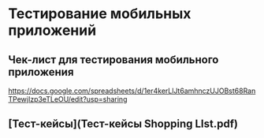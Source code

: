 # Тестирование мобильных приложений

## Чек-лист для тестирования мобильного приложения
https://docs.google.com/spreadsheets/d/1er4kerLlJt6amhnczUJOBst68RanTPewjIzp3eTLeOU/edit?usp=sharing

## [Тест-кейсы](Тест-кейсы Shopping LIst.pdf)
